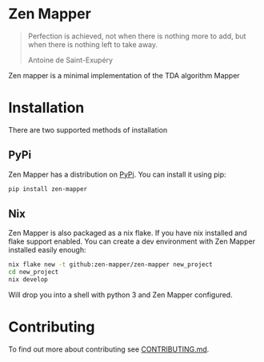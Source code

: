 # Zen Mapper

> Perfection is achieved, not when there is nothing more to add, but when there
> is nothing left to take away.
>
> Antoine de Saint-Exupéry

Zen mapper is a minimal implementation of the TDA algorithm Mapper

# Installation

There are two supported methods of installation

## PyPi

Zen Mapper has a distribution on [PyPi](https://pypi.org/project/zen-mapper/).
You can install it using pip:
```sh
pip install zen-mapper
```

## Nix

Zen Mapper is also packaged as a nix flake. If you have nix installed and flake
support enabled. You can create a dev environment with Zen Mapper installed
easily enough:
```sh
nix flake new -t github:zen-mapper/zen-mapper new_project
cd new_project
nix develop
```
Will drop you into a shell with python 3 and Zen Mapper configured.

# Contributing

To find out more about contributing see
[CONTRIBUTING.md](CONTRIBUTING.md).
